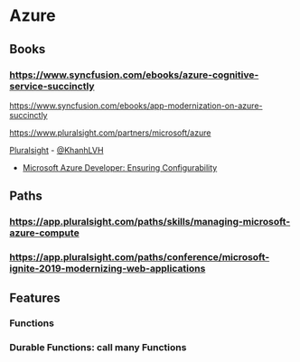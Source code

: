 # Azure
## Books
### https://www.syncfusion.com/ebooks/azure-cognitive-service-succinctly
https://www.syncfusion.com/ebooks/app-modernization-on-azure-succinctly

https://www.pluralsight.com/partners/microsoft/azure

[Pluralsight](https://pluralsight.com) - [@KhanhLVH](https://app.pluralsight.com/profile/KhanhLVH)

* [Microsoft Azure Developer: Ensuring Configurability](https://app.pluralsight.com/library/courses/microsoft-azure-ensuring-configurability/table-of-contents)
## Paths
### https://app.pluralsight.com/paths/skills/managing-microsoft-azure-compute
### https://app.pluralsight.com/paths/conference/microsoft-ignite-2019-modernizing-web-applications
## Features
### Functions
### Durable Functions: call many Functions
